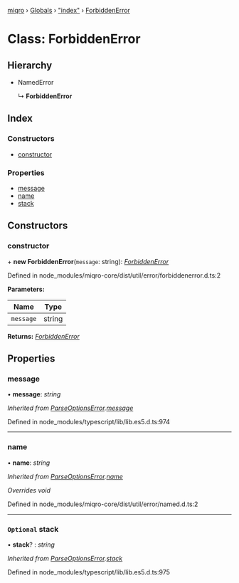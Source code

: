 [miqro](../README.md) › [Globals](../globals.md) › ["index"](../modules/_index_.md) › [ForbiddenError](_index_.forbiddenerror.md)

# Class: ForbiddenError

## Hierarchy

* NamedError

  ↳ **ForbiddenError**

## Index

### Constructors

* [constructor](_index_.forbiddenerror.md#constructor)

### Properties

* [message](_index_.forbiddenerror.md#message)
* [name](_index_.forbiddenerror.md#name)
* [stack](_index_.forbiddenerror.md#optional-stack)

## Constructors

###  constructor

\+ **new ForbiddenError**(`message`: string): *[ForbiddenError](_index_.forbiddenerror.md)*

Defined in node_modules/miqro-core/dist/util/error/forbiddenerror.d.ts:2

**Parameters:**

Name | Type |
------ | ------ |
`message` | string |

**Returns:** *[ForbiddenError](_index_.forbiddenerror.md)*

## Properties

###  message

• **message**: *string*

*Inherited from [ParseOptionsError](_index_.parseoptionserror.md).[message](_index_.parseoptionserror.md#message)*

Defined in node_modules/typescript/lib/lib.es5.d.ts:974

___

###  name

• **name**: *string*

*Inherited from [ParseOptionsError](_index_.parseoptionserror.md).[name](_index_.parseoptionserror.md#name)*

*Overrides void*

Defined in node_modules/miqro-core/dist/util/error/named.d.ts:2

___

### `Optional` stack

• **stack**? : *string*

*Inherited from [ParseOptionsError](_index_.parseoptionserror.md).[stack](_index_.parseoptionserror.md#optional-stack)*

Defined in node_modules/typescript/lib/lib.es5.d.ts:975
